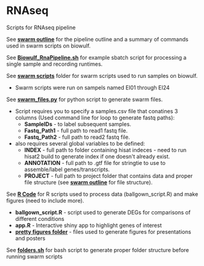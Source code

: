 # RNAseq
Scripts for RNAseq pipeline

See [**swarm outline**](https://github.com/eisko/RNAseq/blob/master/swarm%20outline) for the pipeline outline and a summary of commands used in swarm scripts on biowulf.

See [**Biowulf_RnaPipeline.sh**](Biowulf_RnaPipeline.sh) for example sbatch script for processing a single sample and recording runtimes.

See [**swarm scripts**](https://github.com/eisko/RNAseq/tree/master/swarm%20scripts) folder for swarm scripts used to run samples on biowulf.
* Swarm scripts were run on sampels named EI01 through EI24

See [**swarm_files.py**](https://github.com/eisko/RNAseq/blob/master/swarm_files.py) for python script to generate swarm files.
* Script requires you to specify a samples.csv file that conatines 3 columns (Used command line for loop to generate fastq paths):  
   * **SampleIDs** - to label subsequent samples. 
   * **Fastq_Path1** - full path to read1 fastq file. 
   * **Fastq_Path2** - full path to read2 fastq file. 
* also requires several global variables to be defined:  
   * **INDEX** - full path to folder containing hisat indeces - need to run hisat2 build to generate index if one doesn't already exist. 
   * **ANNOTATION** - full path to .gtf file for stringtie to use to assemble/label genes/transcripts. 
   * **PROJECT** - full path to project folder that contains data and proper file structure (see [**swarm outline**](https://github.com/eisko/RNAseq/blob/master/swarm%20outline) for file structure). 

See [**R Code**](https://github.com/eisko/RNAseq/tree/master/R%20code) for R scripts used to process data (ballgown_script.R) and make figures (need to include more).
* **ballgown_script.R** - script used to generate DEGs for comparisons of different conditions
* **app.R** - Interactive shiny app to highlight genes of interest
* [**pretty figures folder**]() - files used to generate figures for presentations and posters

See [**folders.sh**](https://github.com/eisko/RNAseq/blob/master/folders.sh) for bash script to generate proper folder structure before running swarm scripts
